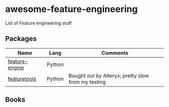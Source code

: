 # awesome-feature-engineering
List of Feature engineering stuff

## Packages

| Name                                                          | Lang   | Comments                                           |
|---------------------------------------------------------------|--------|----------------------------------------------------|
| [feature-engine](https://github.com/solegalli/feature_engine) | Python |                                                    |
| [featuretools](https://www.featuretools.com/)                 | Python | Bought out by Alteryx; pretty slow from my testing |

## Books


